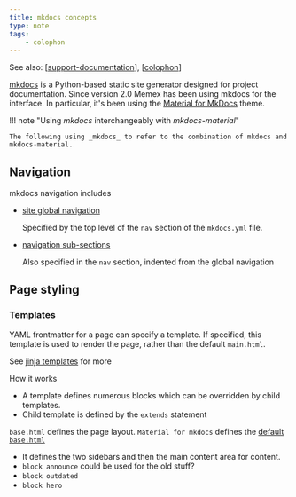 ```yaml
---
title: mkdocs concepts
type: note
tags: 
    - colophon
---
```


See also: [[support-documentation]], [[colophon]]

[mkdocs](https://www.mkdocs.org) is a Python-based static site generator designed for project documentation. Since version 2.0 Memex has been using mkdocs for the interface. In particular, it's been using the [Material for MkDocs](https://squidfunk.github.io/mkdocs-material/) theme. 

!!! note "Using _mkdocs_ interchangeably with _mkdocs-material_"
    
    The following using _mkdocs_ to refer to the combination of mkdocs and mkdocs-material. 

## Navigation

mkdocs navigation includes

- [site global navigation](https://www.mkdocs.org/user-guide/configuration/#documentation-layout)

    Specified by the top level of the `nav` section of the `mkdocs.yml` file. 

- [navigation sub-sections](https://www.mkdocs.org/user-guide/writing-your-docs/#configure-pages-and-navigation)

    Also specified in the `nav` section, indented from the global navigation

## Page styling

### Templates

YAML frontmatter for a page can specify a template. If specified, this template is used to render the page, rather than the default `main.html`.

See [jinja templates](https://jinja.palletsprojects.com/en/latest/templates/#template-inheritance) for more

How it works

- A template defines numerous blocks which can be overridden by child templates.
- Child template is defined by the `extends` statement

`base.html` defines the page layout. `Material for mkdocs` defines the [default `base.html`](https://github.com/squidfunk/mkdocs-material/blob/master/material/templates/base.html)

- It defines the two sidebars and then the main content area for content.
- `block announce` could be used for the old stuff? 
- `block outdated`
- `block hero`





[//begin]: # "Autogenerated link references for markdown compatibility"
[support-documentation]: support-documentation "Support documentation"
[colophon]: colophon "About (Colophon)"
[//end]: # "Autogenerated link references"